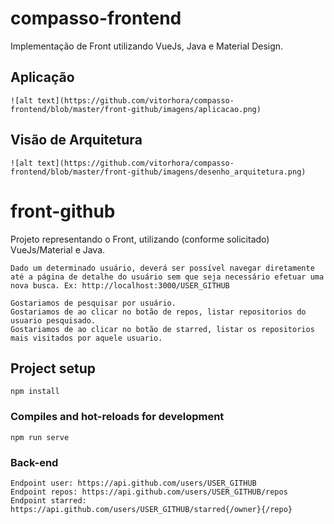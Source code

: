 # compasso-frontend
Implementação de Front utilizando VueJs, Java e Material Design.

## Aplicação
```
![alt text](https://github.com/vitorhora/compasso-frontend/blob/master/front-github/imagens/aplicacao.png)

```

## Visão de Arquitetura
```
![alt text](https://github.com/vitorhora/compasso-frontend/blob/master/front-github/imagens/desenho_arquitetura.png)

```

# front-github
Projeto representando o Front, utilizando (conforme solicitado) VueJs/Material e Java.


```
Dado um determinado usuário, deverá ser possível navegar diretamente até a página de detalhe do usuário sem que seja necessário efetuar uma nova busca. Ex: http://localhost:3000/USER_GITHUB

Gostariamos de pesquisar por usuário.
Gostariamos de ao clicar no botão de repos, listar repositorios do usuario pesquisado.
Gostariamos de ao clicar no botão de starred, listar os repositorios mais visitados por aquele usuario.

```

## Project setup
```
npm install
```

### Compiles and hot-reloads for development
```
npm run serve
```

### Back-end 
```
Endpoint user: https://api.github.com/users/USER_GITHUB
Endpoint repos: https://api.github.com/users/USER_GITHUB/repos
Endpoint starred: https://api.github.com/users/USER_GITHUB/starred{/owner}{/repo}
```
